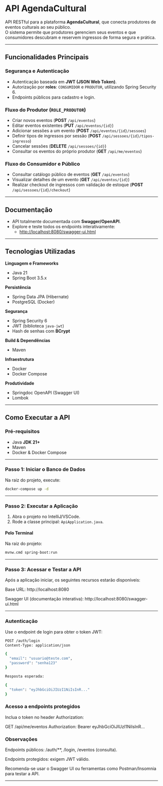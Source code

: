 # API AgendaCultural

API RESTful para a plataforma **AgendaCultural**, que conecta produtores de eventos culturais ao seu público.  
O sistema permite que produtores gerenciem seus eventos e que consumidores descubram e reservem ingressos de forma segura e prática.

---

## Funcionalidades Principais

### Segurança e Autenticação
- Autenticação baseada em **JWT (JSON Web Token)**.
- Autorização por **roles**: `CONSUMIDOR` e `PRODUTOR`, utilizando Spring Security 6.
- Endpoints públicos para cadastro e login.

### Fluxo do Produtor (`ROLE_PRODUTOR`)
- Criar novos eventos (**POST** `/api/eventos`)
- Editar eventos existentes (**PUT** `/api/eventos/{id}`)
- Adicionar sessões a um evento (**POST** `/api/eventos/{id}/sessoes`)
- Definir tipos de ingressos por sessão (**POST** `/api/sessoes/{id}/tipos-ingresso`)
- Cancelar sessões (**DELETE** `/api/sessoes/{id}`)
- Consultar os eventos do próprio produtor (**GET** `/api/me/eventos`)

### Fluxo do Consumidor e Público
- Consultar catálogo público de eventos (**GET** `/api/eventos`)
- Visualizar detalhes de um evento (**GET** `/api/eventos/{id}`)
- Realizar checkout de ingressos com validação de estoque (**POST** `/api/sessoes/{id}/checkout`)

---

## Documentação
- API totalmente documentada com **Swagger/OpenAPI**.  
- Explore e teste todos os endpoints interativamente:
  - [http://localhost:8080/swagger-ui.html](http://localhost:8080/swagger-ui.html)

---

## Tecnologias Utilizadas

**Linguagem e Frameworks**
- Java 21
- Spring Boot 3.5.x

**Persistência**
- Spring Data JPA (Hibernate)
- PostgreSQL (Docker)

**Segurança**
- Spring Security 6
- JWT (biblioteca `java-jwt`)
- Hash de senhas com **BCrypt**

**Build & Dependências**
- Maven

**Infraestrutura**
- Docker
- Docker Compose

**Produtividade**
- Springdoc OpenAPI (Swagger UI)
- Lombok

---

## Como Executar a API

### Pré-requisitos
- Java **JDK 21+**
- Maven
- Docker & Docker Compose

---

### Passo 1: Iniciar o Banco de Dados
Na raiz do projeto, execute:

```bash
docker-compose up -d
```

---

### Passo 2: Executar a Aplicação
1. Abra o projeto no IntelliJ/VSCode.
2. Rode a classe principal: `ApiApplication.java`.

#### Pelo Terminal
Na raiz do projeto:

```bash
mvnw.cmd spring-boot:run
```
---

### Passo 3: Acessar e Testar a API
Após a aplicação iniciar, os seguintes recursos estarão disponíveis:

Base URL:
http://localhost:8080

Swagger UI (documentação interativa):
http://localhost:8080/swagger-ui.html

---

### Autenticação

Use o endpoint de login para obter o token JWT:
```bash
POST /auth/login
Content-Type: application/json

{
  "email": "usuario@teste.com",
  "password": "senha123"
}
```
```bash
Resposta esperada:

{
  "token": "eyJhbGciOiJIUzI1NiIsInR..."
}
```

### Acesso a endpoints protegidos

Inclua o token no header Authorization:

GET /api/me/eventos
Authorization: Bearer eyJhbGciOiJIUzI1NiIsInR...

### Observações

Endpoints públicos: /auth/**, /login, /eventos (consulta).

Endpoints protegidos: exigem JWT válido.

Recomenda-se usar o Swagger UI ou ferramentas como Postman/Insomnia para testar a API.

---
